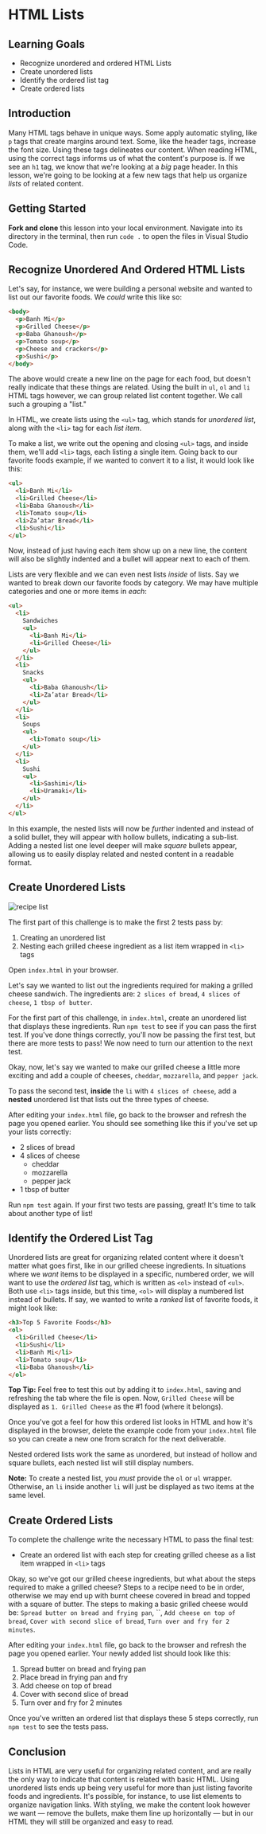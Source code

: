 # HTML Lists

## Learning Goals

- Recognize unordered and ordered HTML Lists
- Create unordered lists
- Identify the ordered list tag
- Create ordered lists

## Introduction

Many HTML tags behave in unique ways. Some apply automatic styling, like `p`
tags that create margins around text. Some, like the header tags, increase the
font size. Using these tags delineates our content. When reading HTML, using the
correct tags informs us of what the content's purpose is. If we see an `h1` tag,
we know that we're looking at a _big_ page header. In this lesson, we're going
to be looking at a few new tags that help us organize _lists_ of related
content.

## Getting Started

**Fork and clone** this lesson into your local environment. Navigate into its
directory in the terminal, then run `code .` to open the files in Visual Studio
Code.

## Recognize Unordered And Ordered HTML Lists

Let's say, for instance, we were building a personal website and wanted to list
out our favorite foods. We _could_ write this like so:

```html
<body>
  <p>Banh Mi</p>
  <p>Grilled Cheese</p>
  <p>Baba Ghanoush</p>
  <p>Tomato soup</p>
  <p>Cheese and crackers</p>
  <p>Sushi</p>
</body>
```

The above would create a new line on the page for each food, but doesn't really
indicate that these things are related. Using the built in `ul`, `ol` and `li`
HTML tags however, we can group related list content together. We call such a
grouping a "list."

In HTML, we create lists using the `<ul>` tag, which stands for _unordered
list_, along with the `<li>` tag for each _list item_.

To make a list, we write out the opening and closing `<ul>` tags, and inside
them, we'll add `<li>` tags, each listing a single item. Going back to our
favorite foods example, if we wanted to convert it to a list, it would look like
this:

```html
<ul>
  <li>Banh Mi</li>
  <li>Grilled Cheese</li>
  <li>Baba Ghanoush</li>
  <li>Tomato soup</li>
  <li>Za’atar Bread</li>
  <li>Sushi</li>
</ul>
```

Now, instead of just having each item show up on a new line, the content will
also be slightly indented and a bullet will appear next to each of them.

Lists are very flexible and we can even nest lists _inside_ of lists. Say we
wanted to break down our favorite foods by category. We may have multiple
categories and one or more items in _each_:

```html
<ul>
  <li>
    Sandwiches
    <ul>
      <li>Banh Mi</li>
      <li>Grilled Cheese</li>
    </ul>
  </li>
  <li>
    Snacks
    <ul>
      <li>Baba Ghanoush</li>
      <li>Za’atar Bread</li>
    </ul>
  </li>
  <li>
    Soups
    <ul>
      <li>Tomato soup</li>
    </ul>
  </li>
  <li>
    Sushi
    <ul>
      <li>Sashimi</li>
      <li>Uramaki</li>
    </ul>
  </li>
</ul>
```

In this example, the nested lists will now be _further_ indented and instead of
a solid bullet, they will appear with hollow bullets, indicating a sub-list.
Adding a nested list one level deeper will make _square_ bullets appear,
allowing us to easily display related and nested content in a readable format.

## Create Unordered Lists

![recipe list](https://curriculum-content.s3.amazonaws.com/html_lists_lab.png)

The first part of this challenge is to make the first 2 tests pass by:

1. Creating an unordered list
2. Nesting each grilled cheese ingredient as a list item wrapped in `<li>` tags

Open `index.html` in your browser.

Let's say we wanted to list out the ingredients required for making a grilled
cheese sandwich. The ingredients are: `2 slices of bread`, `4 slices of cheese`,
`1 tbsp of butter`.

For the first part of this challenge, in `index.html`, create an unordered list
that displays these ingredients. Run `npm test` to see if you can pass the first
test. If you've done things correctly, you'll now be passing the first test, but
there are more tests to pass! We now need to turn our attention to the next
test.

Okay, now, let's say we wanted to make our grilled cheese a little more exciting
and add a couple of cheeses, `cheddar`, `mozzarella`, and `pepper jack`.

To pass the second test, **inside** the `li` with `4 slices of cheese`, add a
**nested** unordered list that lists out the three types of cheese.

After editing your `index.html` file, go back to the browser and refresh the
page you opened earlier. You should see something like this if you've set up
your lists correctly:

- 2 slices of bread
- 4 slices of cheese
  - cheddar
  - mozzarella
  - pepper jack
- 1 tbsp of butter

Run `npm test` again. If your first two tests are passing, great! It's time to
talk about another type of list!

## Identify the Ordered List Tag

Unordered lists are great for organizing related content where it doesn't matter
what goes first, like in our grilled cheese ingredients. In situations where we
_want_ items to be displayed in a specific, numbered order, we will want to use
the _ordered list_ tag, which is written as `<ol>` instead of `<ul>`. Both use
`<li>` tags inside, but this time, `<ol>` will display a numbered list instead
of bullets. If say, we wanted to write a _ranked_ list of favorite foods, it
might look like:

```html
<h3>Top 5 Favorite Foods</h3>
<ol>
  <li>Grilled Cheese</li>
  <li>Sushi</li>
  <li>Banh Mi</li>
  <li>Tomato soup</li>
  <li>Baba Ghanoush</li>
</ol>
```

**Top Tip:** Feel free to test this out by adding it to `index.html`, saving and
refreshing the tab where the file is open. Now, `Grilled Cheese` will be
displayed as `1. Grilled Cheese` as the #1 food (where it belongs).

Once you've got a feel for how this ordered list looks in HTML and how it's
displayed in the browser, delete the example code from your `index.html` file so
you can create a new one from scratch for the next deliverable.

Nested ordered lists work the same as unordered, but instead of hollow and
square bullets, each nested list will still display numbers.

**Note:** To create a nested list, you _must_ provide the `ol` or `ul` wrapper.
Otherwise, an `li` inside another `li` will just be displayed as two items at
the same level.

## Create Ordered Lists

To complete the challenge write the necessary HTML to pass the final test:

- Create an ordered list with each step for creating grilled cheese as a list
  item wrapped in `<li>` tags

Okay, so we've got our grilled cheese ingredients, but what about the steps
required to make a grilled cheese? Steps to a recipe need to be in order,
otherwise we may end up with burnt cheese covered in bread and topped with a
square of butter. The steps to making a basic grilled cheese would be:
`Spread butter on bread and frying pan`, ``,
`Add cheese on top of bread`, `Cover with second slice of bread`,
`Turn over and fry for 2 minutes`.

After editing your `index.html` file, go back to the browser and refresh the
page you opened earlier. Your newly added list should look like this:

1. Spread butter on bread and frying pan
2. Place bread in frying pan and fry
3. Add cheese on top of bread
4. Cover with second slice of bread
5. Turn over and fry for 2 minutes

Once you've written an ordered list that displays these 5 steps correctly, run
`npm test` to see the tests pass.

## Conclusion

Lists in HTML are very useful for organizing related content, and are really the
only way to indicate that content is related with basic HTML. Using unordered
lists ends up being very useful for more than just listing favorite foods and
ingredients. It's possible, for instance, to use list elements to organize
navigation links. With styling, we make the content look however we want —
remove the bullets, make them line up horizontally — but in our HTML they will
still be organized and easy to read.
